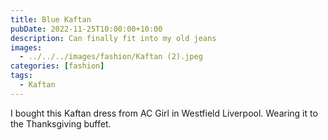 ```yaml
---
title: Blue Kaftan
pubDate: 2022-11-25T10:00:00+10:00
description: Can finally fit into my old jeans
images:
  - ../../../images/fashion/Kaftan (2).jpeg
categories: [fashion]
tags:
  - Kaftan
---
```


I bought this Kaftan dress from AC Girl in Westfield Liverpool. Wearing it to the Thanksgiving buffet.
